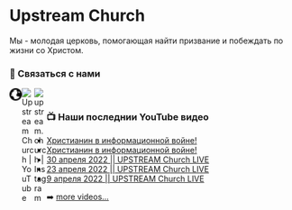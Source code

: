 # Upstream Church

Мы - молодая церковь, помогающая найти призвание и побеждать по жизни со Христом.

### 👥 Связаться с нами

[<img align="left" alt="upstream.life" width="22px" src="https://raw.githubusercontent.com/iconic/open-iconic/master/svg/globe.svg" />][website]
[<img align="left" alt="UpstreamChurch | YouTube" width="22px" src="https://cdn.jsdelivr.net/npm/simple-icons@v3/icons/youtube.svg" />][youtube]
[<img align="left" alt="upstream.church | Instagram" width="22px" src="https://cdn.jsdelivr.net/npm/simple-icons@v3/icons/instagram.svg" />][instagram]

<br />

### 📺 Наши последнии YouTube видео
<!-- YOUTUBE:START -->
- [Христианин в информационной войне!](https://www.youtube.com/watch?v=Z9tjtJDY-pw)
- [Христианин в информационной войне!](https://www.youtube.com/watch?v=0cAYBMGJBrA)
- [30 апреля 2022 || UPSTREAM Church LIVE](https://www.youtube.com/watch?v=giKl8zrSUik)
- [23 апреля 2022 || UPSTREAM Church LIVE](https://www.youtube.com/watch?v=Z5fG2GY2R60)
- [9 апреля 2022 || UPSTREAM Church LIVE](https://www.youtube.com/watch?v=A20Z5kkrj9c)
<!-- YOUTUBE:END -->

➡️ [more videos...](https://youtube.com/UpstreamChurch)

[website]: https://upstream.life/
[youtube]: https://youtube.com/UpstreamChurch
[instagram]: https://www.instagram.com/upstream.church
